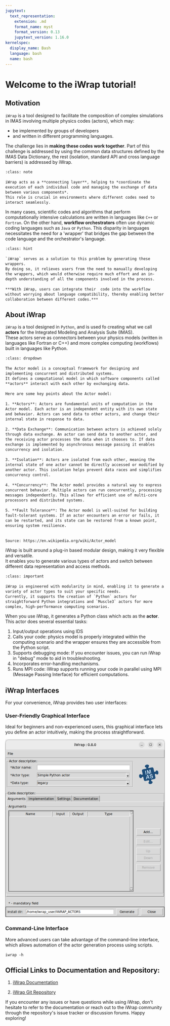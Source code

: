 ```yaml
---
jupytext:
  text_representation:
    extension: .md
    format_name: myst
    format_version: 0.13
    jupytext_version: 1.16.0
kernelspec:
  display_name: Bash
  language: bash
  name: bash
---
```


# Welcome to the iWrap tutorial!



## Motivation

`iWrap` is a tool designed to facilitate the composition of complex simulations in IMAS involving multiple physics codes (actors), which may:
- be implemented by groups of developers
- and written in different programming languages.
  
The challenge lies in **making these codes work together**. Part of this challenge is addressed by using the common data structures defined by 
the IMAS Data Dictionary, the rest (isolation, standard API and cross language barriers) is addressed by iWrap.

```{admonition} Note!
:class: note

iWrap acts as a **connecting layer**, helping to *coordinate the execution of each individual code and managing the exchange of data between various components*.   
This role is crucial in environments where different codes need to interact seamlessly.
```

In many cases, scientific codes and algorithms that perform computationally intensive calculations are written in languages like `C++` or `Fortran`. On the other hand, **workflow orchestrators** often use dynamic coding languages such as `Java` or `Python`. This disparity in languages necessitates the need for a 'wrapper' that bridges the gap between the  code language and the orchestrator's language.

```{admonition} And this is where iWrap goes in!
:class: hint

`iWrap` serves as a solution to this problem by generating these wrappers.   
By doing so, it relieves users from the need to manually developing the wrappers, which would otherwise require much effort and an in-depth understanding of all the components involved in the process.     

***With iWrap, users can integrate their  code into the workflow without worrying about language compatibility, thereby enabling better collaboration between different codes.***

```


## About iWrap

`iWrap` is a tool designed in `Python`, and is used fo creating what we call **actors** for the Integrated Modeling and Analysis Suite (IMAS).   
These actors serve as connectors between your physics models (written in languages like Fortran or C++) and more complex computing (workflows) built in languages like Python.

```{admonition} Actor model in general Information Technology
:class: dropdown

The Actor model is a conceptual framework for designing and implementing concurrent and distributed systems.   
It defines a computational model in which software components called **actors** interact with each other by exchanging data.  

Here are some key points about the Actor model:

1. **Actors**: Actors are fundamental units of computation in the Actor model. Each actor is an independent entity with its own state and behavior. Actors can send data to other actors, and change their internal state in response to data.

2. **Data Exchange**: Communication between actors is achieved solely through data exchange. An actor can send data to another actor, and the receiving actor processes the data when it chooses to. If data exchange is implemented by asynchronous message passing it enables concurrency and isolation.

3. **Isolation**: Actors are isolated from each other, meaning the internal state of one actor cannot be directly accessed or modified by another actor. This isolation helps prevent data races and simplifies concurrency control.

4. **Concurrency**: The Actor model provides a natural way to express concurrent behavior. Multiple actors can run concurrently, processing messages independently. This allows for efficient use of multi-core processors and distributed systems.

5. **Fault Tolerance**: The Actor model is well-suited for building fault-tolerant systems. If an actor encounters an error or fails, it can be restarted, and its state can be restored from a known point, ensuring system resilience.


Source: https://en.wikipedia.org/wiki/Actor_model
```

iWrap is built around a plug-in based modular design, making it very flexible and versatile.   
It enables you to generate various types of actors and switch between different data representation and access methods. 

```{admonition} MUSCLE3 Integration
:class: important

iWrap is engineered with modularity in mind, enabling it to generate a variety of actor types to suit your specific needs.  
Currently, it supports the creation of `Python` actors for straightforward Python integrations and `Muscle3` actors for more complex, high-performance computing scenarios.

```

When you use iWrap, it generates a Python class which acts as the **actor**. This actor does several essential tasks:

1. Input/output operations using IDS
2. Calls your  code: physics model is properly integrated within the computing scenario and the wrapper ensures they are accessible from the Python script.
3. Supports debugging mode: If you encounter issues, you can run iWrap in "debug" mode to aid in troubleshooting.
4. Incorporates error-handling mechanisms.
5. Runs MPI code: iWrap supports running your code in parallel using MPI (Message Passing Interface) for efficient computations.



## iWrap Interfaces

For your convenience, iWrap provides two user interfaces:

### User-Friendly Graphical Interface
Ideal for beginners and non-experienced users, this graphical interface lets you define an actor intuitively, making the process straightforward.

![iwrap-gui.png](../../sources/images/iwrap-gui.png)

### Command-Line Interface
More advanced users can take advantage of the command-line interface, which allows automation of the actor generation process using scripts.

```{code-cell}
iwrap -h
```


## Official Links to Documentation and Repository:

1.  [iWrap Documentation](https://sharepoint.iter.org/departments/POP/CM/IMDesign/Code%20Documentation/IWRAP-doc/index.html)

2.  [iWrap Git Repository](https://git.iter.org/projects/IMEX/repos/iwrap/browse)


If you encounter any issues or have questions while using iWrap, don't hesitate to refer to the documentation or reach out to the iWrap community through the repository's issue tracker or discussion forums. Happy exploring!




